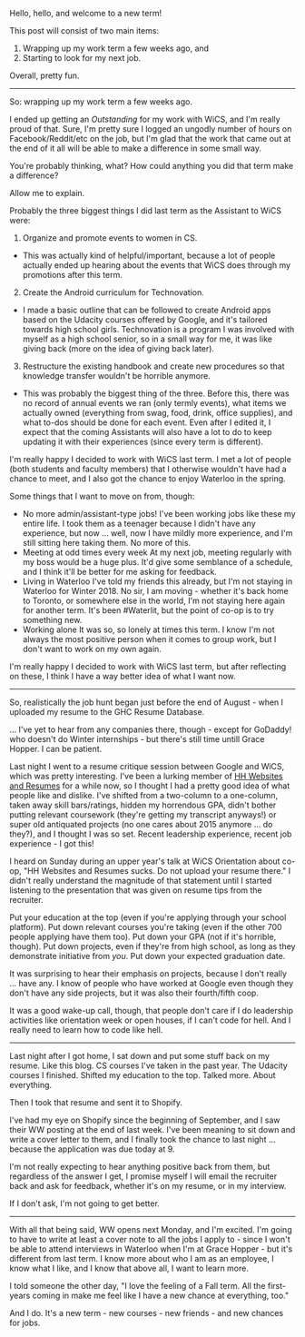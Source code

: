 Hello, hello, and welcome to a new term!

This post will consist of two main items:
1. Wrapping up my work term a few weeks ago, and
2. Starting to look for my next job.

Overall, pretty fun.

---

So: wrapping up my work term a few weeks ago.

I ended up getting an *Outstanding* for my work with WiCS, and I'm really proud of that. Sure, I'm pretty sure I logged an ungodly number of hours on Facebook/Reddit/etc on the job, but I'm glad that the work that came out at the end of it all will be able to make a difference in some small way.

You're probably thinking, what? How could anything you did that term make a difference?

Allow me to explain.

Probably the three biggest things I did last term as the Assistant to WiCS were:
1. Organize and promote events to women in CS.
* This was actually kind of helpful/important, because a lot of people actually ended up hearing about the events that WiCS does through my promotions after this term.
2. Create the Android curriculum for Technovation.
* I made a basic outline that can be followed to create Android apps based on the Udacity courses offered by Google, and it's tailored towards high school girls. Technovation is a program I was involved with myself as a high school senior, so in a small way for me, it was like giving back (more on the idea of giving back later).
3. Restructure the existing handbook and create new procedures so that knowledge transfer wouldn't be horrible anymore.
* This was probably the biggest thing of the three. Before this, there was no record of annual events we ran (only termly events), what items we actually owned (everything from swag, food, drink, office supplies), and what to-dos should be done for each event. Even after I edited it, I expect that the coming Assistants will also have a lot to do to keep updating it with their experiences (since every term is different).

I'm really happy I decided to work with WiCS last term. I met a lot of people (both students and faculty members) that I otherwise wouldn't have had a chance to meet, and I also got the chance to enjoy Waterloo in the spring.

Some things that I want to move on from, though:
* No more admin/assistant-type jobs!
I've been working jobs like these my entire life. I took them as a teenager because I didn't have any experience, but now ... well, now I have mildly more experience, and I'm still sitting here taking them. No more of this.
* Meeting at odd times every week
At my next job, meeting regularly with my boss would be a huge plus. It'd give some semblance of a schedule, and I think it'll be better for me asking for feedback.
* Living in Waterloo
I've told my friends this already, but I'm not staying in Waterloo for Winter 2018. No sir, I am moving - whether it's back home to Toronto, or somewhere else in the world, I'm not staying here again for another term. It's been #Waterlit, but the point of co-op is to try something new.
* Working alone
It was so, so lonely at times this term. I know I'm not always the most positive person when it comes to group work, but I don't want to work on my own again.

I'm really happy I decided to work with WiCS last term, but after reflecting on these, I think I have a way better idea of what I want now.

---

So, realistically the job hunt began just before the end of August - when I uploaded my resume to the GHC Resume Database.

... I've yet to hear from any companies there, though - except for GoDaddy! who doesn't do Winter internships - but there's still time untill Grace Hopper. I can be patient.

Last night I went to a resume critique session between Google and WiCS, which was pretty interesting. I've been a lurking member of [HH Websites and Resumes](https://www.facebook.com/groups/1487708811477672/) for a while now, so I thought I had a pretty good idea of what people like and dislike. I've shifted from a two-column to a one-column, taken away skill bars/ratings, hidden my horrendous GPA, didn't bother putting relevant coursework (they're getting my transcript anyways!) or super old antiquated projects (no one cares about 2015 anymore ... do they?), and I thought I was so set. Recent leadership experience, recent job experience - I got this!

I heard on Sunday during an upper year's talk at WiCS Orientation about co-op, "HH Websites and Resumes sucks. Do not upload your resume there." I didn't really understand the magnitude of that statement until I started listening to the presentation that was given on resume tips from the recruiter.

Put your education at the top (even if you're applying through your school platform). Put down relevant courses you're taking (even if the other 700 people applying have them too). Put down your GPA (not if it's horrible, though). Put down projects, even if they're from high school, as long as they demonstrate initiative from *you*. Put down your expected graduation date. 

It was surprising to hear their emphasis on projects, because I don't really ... have any. I know of people who have worked at Google even though they don't have any side projects, but it was also their fourth/fifth coop. 

It was a good wake-up call, though, that people don't care if I do leadership activities like orientation week or open houses, if I can't code for hell. And I really need to learn how to code like hell.

---

Last night after I got home, I sat down and put some stuff back on my resume. Like this blog. CS courses I've taken in the past year. The Udacity courses I finished. Shifted my education to the top. Talked more. About everything.

Then I took that resume and sent it to Shopify.

I've had my eye on Shopify since the beginning of September, and I saw their WW posting at the end of last week. I've been meaning to sit down and write a cover letter to them, and I finally took the chance to last night ... because the application was due today at 9.

I'm not really expecting to hear anything positive back from them, but regardless of the answer I get, I promise myself I will email the recruiter back and ask for feedback, whether it's on my resume, or in my interview. 

If I don't ask, I'm not going to get better.

---

With all that being said, WW opens next Monday, and I'm excited. I'm going to have to write at least a cover note to all the jobs I apply to - since I won't be able to attend interviews in Waterloo when I'm at Grace Hopper - but it's different from last term. I know more about who I am as an employee, I know what I like, and I know that above all, I want to learn more.

I told someone the other day, "I love the feeling of a Fall term. All the first-years coming in make me feel like I have a new chance at everything, too."

And I do. It's a new term - new courses - new friends - and new chances for jobs.
